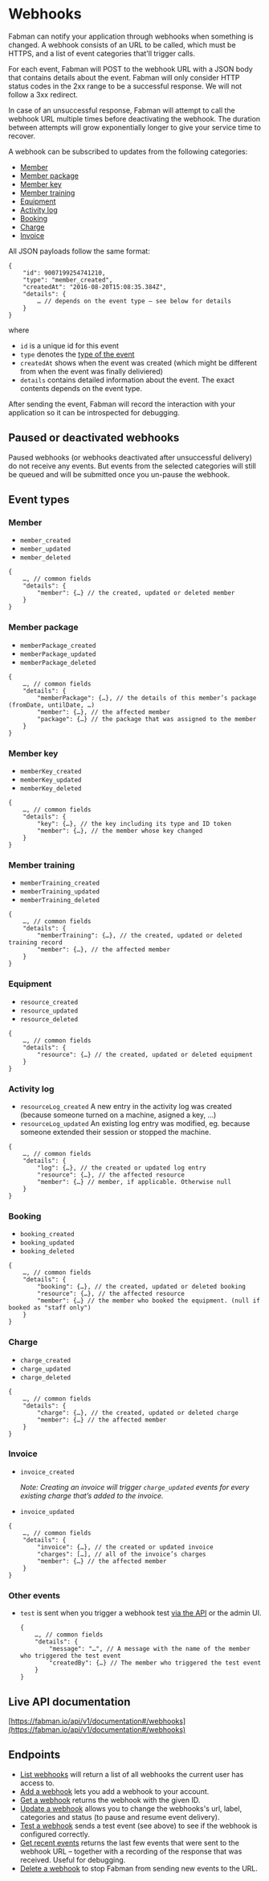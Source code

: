 # Webhooks

Fabman can notify your application through webhooks when something is changed. A webhook consists of an URL to be called, which must be HTTPS, and a list of event categories that'll trigger calls.

For each event, Fabman will POST to the webhook URL with a JSON body that contains details about the event. Fabman will only consider HTTP status codes in the 2xx range to be a successful response. We will not follow a 3xx redirect.

In case of an unsuccessful response, Fabman will attempt to call the webhook URL multiple times before deactivating the webhook. The duration between attempts will grow exponentially longer to give your service time to recover.

A webhook can be subscribed to updates from the following categories:

* [Member](#member)
* [Member package](#member-package)
* [Member key](#member-key)
* [Member training](#member-training)
* [Equipment](#equipment)
* [Activity log](#activity-log)
* [Booking](#booking)
* [Charge](#charge)
* [Invoice](#invoice)

All JSON payloads follow the same format:

```
{
	"id": 9007199254741210,
	"type": "member_created",
	"createdAt": "2016-08-20T15:08:35.384Z",
	"details": {
		… // depends on the event type – see below for details
	}
}
```

where

* `id` is a unique id for this event
* `type` denotes the [type of the event](#event-types)
* `createdAt` shows when the event was created (which might be different from when the event was finally deliviered)
* `details` contains detailed information about the event. The exact contents depends on the event type.

After sending the event, Fabman will record the interaction with your application so it can be introspected for debugging.

## Paused or deactivated webhooks

Paused webhooks (or webhooks deactivated after unsuccessful delivery) do not receive any events. But events from the selected categories will still be queued and will be submitted once you un-pause the webhook.

## Event types
### Member

* `member_created`
* `member_updated`
* `member_deleted`

```
{
	…, // common fields
	"details": {
		"member": {…} // the created, updated or deleted member
	}
}
```

### Member package

* `memberPackage_created`
* `memberPackage_updated`
* `memberPackage_deleted`

```
{
	…, // common fields
	"details": {
		"memberPackage": {…}, // the details of this member’s package (fromDate, untilDate, …)
		"member": {…}, // the affected member
		"package": {…} // the package that was assigned to the member
	}
}
```

### Member key

* `memberKey_created`
* `memberKey_updated`
* `memberKey_deleted`

```
{
	…, // common fields
	"details": {
		"key": {…}, // the key including its type and ID token
		"member": {…}, // the member whose key changed
	}
}
```
### Member training

* `memberTraining_created`
* `memberTraining_updated`
* `memberTraining_deleted`

```
{
	…, // common fields
	"details": {
		"memberTraining": {…}, // the created, updated or deleted training record
		"member": {…}, // the affected member
	}
}
```

### Equipment

* `resource_created`
* `resource_updated`
* `resource_deleted`

```
{
	…, // common fields
	"details": {
		"resource": {…} // the created, updated or deleted equipment
	}
}
```
	
### Activity log

* `resourceLog_created` A new entry in the activity log was created (because someone turned on a machine, asigned a key, …)
* `resourceLog_updated` An existing log entry was modified, eg. because someone extended their session or stopped the machine.

```
{
	…, // common fields
	"details": {
		"log": {…}, // the created or updated log entry
		"resource": {…}, // the affected resource
		"member": {…} // member, if applicable. Otherwise null
	}
}
```
	
### Booking

* `booking_created`
* `booking_updated`
* `booking_deleted`

```
{
	…, // common fields
	"details": {
		"booking": {…}, // the created, updated or deleted booking
		"resource": {…}, // the affected resource
		"member": {…} // the member who booked the equipment. (null if booked as "staff only")
	}
}
```
	
### Charge

* `charge_created`
* `charge_updated`
* `charge_deleted`

```
{
	…, // common fields
	"details": {
		"charge": {…}, // the created, updated or deleted charge
		"member": {…} // the affected member
	}
}
```
	
### Invoice

* `invoice_created`
	
	*Note: Creating an invoice will trigger `charge_updated` events for every existing charge that’s added to the invoice.*
* `invoice_updated`

```
{
	…, // common fields
	"details": {
		"invoice": {…}, // the created or updated invoice
		"charges": […], // all of the invoice’s charges
		"member": {…} // the affected member
	}
}
```
	
### Other events
* `test` is sent when you trigger a webhook test [via the API](https://fabman.io/api/v1/documentation#!/webhooks/postWebhooksIdTest) or the admin UI.

	```
	{
		…, // common fields
		"details": {
			"message": "…", // A message with the name of the member who triggered the test event
			"createdBy": {…} // The member who triggered the test event
		}
	}
	```

## Live API documentation
[https://fabman.io/api/v1/documentation#/webhooks](https://fabman.io/api/v1/documentation#/webhooks)


## Endpoints
- [List webhooks](https://fabman.io/api/v1/documentation#!/webhooks/getWebhooks) will return a list of all webhooks the current user has access to.
- [Add a webhook](https://fabman.io/api/v1/documentation#!/webhooks/postWebhooks) lets you add a webhook to your account.
- [Get a webhook](https://fabman.io/api/v1/documentation#!/webhooks/getWebhooksId) returns the webhook with the given ID.
- [Update a webhook](https://fabman.io/api/v1/documentation#!/webhooks/putWebhooksId) allows you to change the webhooks's url, label, categories and status (to pause and resume event delivery).
- [Test a webhook](https://fabman.io/api/v1/documentation#!/webhooks/postWebhooksIdTest) sends a test event (see above) to see if the webhook is configured correctly.
- [Get recent events](https://fabman.io/api/v1/documentation#!/webhooks/getWebhooksIdEvents) returns the last few events that were sent to the webhook URL – together with a recording of the response that was received. Useful for debugging.
- [Delete a webhook](https://fabman.io/api/v1/documentation#!/webhooks/deleteWebhooksId) to stop Fabman from sending new events to the URL.
